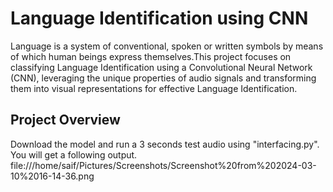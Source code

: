 # Language Identification using CNN
Language is a system of conventional, spoken or written symbols by means of which human beings express themselves.This project focuses on classifying Language Identification using a Convolutional Neural Network (CNN), leveraging the unique properties of audio signals and transforming them into visual representations for effective Language Identification.

## Project Overview
Download the model and run a 3 seconds test audio using "interfacing.py". You will get a following output.
file:///home/saif/Pictures/Screenshots/Screenshot%20from%202024-03-10%2016-14-36.png
